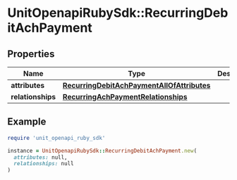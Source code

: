# UnitOpenapiRubySdk::RecurringDebitAchPayment

## Properties

| Name | Type | Description | Notes |
| ---- | ---- | ----------- | ----- |
| **attributes** | [**RecurringDebitAchPaymentAllOfAttributes**](RecurringDebitAchPaymentAllOfAttributes.md) |  |  |
| **relationships** | [**RecurringAchPaymentRelationships**](RecurringAchPaymentRelationships.md) |  |  |

## Example

```ruby
require 'unit_openapi_ruby_sdk'

instance = UnitOpenapiRubySdk::RecurringDebitAchPayment.new(
  attributes: null,
  relationships: null
)
```

